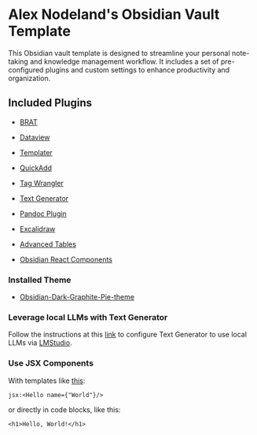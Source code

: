 # Alex Nodeland's Obsidian Vault Template

This Obsidian vault template is designed to streamline your personal note-taking and knowledge management workflow. It includes a set of pre-configured plugins and custom settings to enhance productivity and organization.

## Included Plugins

- [BRAT](https://github.com/TfTHacker/obsidian42-brat)

- [Dataview](https://github.com/blacksmithgu/obsidian-dataview)
- [Templater](https://github.com/SilentVoid13/Templater)
- [QuickAdd](https://github.com/chhoumann/quickadd)
- [Tag Wrangler](https://github.com/pjeby/tag-wrangler)

- [Text Generator](https://github.com/nhaouari/obsidian-textgenerator-plugin)

- [Pandoc Plugin](https://github.com/OliverBalfour/obsidian-pandoc)

- [Excalidraw](https://github.com/zsviczian/obsidian-excalidraw-plugin)
- [Advanced Tables](https://github.com/tgrosinger/advanced-tables-obsidian)
- [Obsidian React Components](https://github.com/elias-sundqvist/obsidian-react-components)


### Installed Theme

- [Obsidian-Dark-Graphite-Pie-theme](https://github.com/ryjjin/Obsidian-Dark-Graphite-Pie-theme)

### Leverage local LLMs with Text Generator

Follow the instructions at this [link](https://github.com/nhaouari/obsidian-textgenerator-plugin/issues/182) to configure Text Generator to use local LLMs via [LMStudio](https://lmstudio.ai/). 

### Use JSX Components

With templates like [this](_config/react-components/hello.md):

`jsx:<Hello name={"World"}/>`

or directly in code blocks, like this:

```jsx:
<h1>Hello, World!</h1>
```
